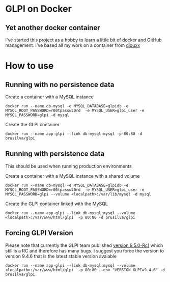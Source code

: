 # GLPI on Docker
## Yet another docker container
I've started this project as a hobby to learn a little bit of docker and GitHub management. I've based all my work on a container from [diouxx](https://hub.docker.com/u/diouxx) 

# How to use
## Running with no persistence data

Create a container with a MySQL instance

```
docker run --name db-mysql -e MYSQL_DATABASE=glpidb -e MYSQL_ROOT_PASSWORD=r00tpassw20rd  -e MYSQL_USER=glpi_user -e MYSQL_PASSWORD=glpi -d mysql
```

Create the GLPI container

```
docker run --name app-glpi --link db-mysql:mysql -p 80:80 -d brusilva/glpi
```

## Running with persistence data
This should be used when running production environments

Create a container with a MySQL instance with a shared volume
```
docker run --name db-mysql -e MYSQL_DATABASE=glpidb -e MYSQL_ROOT_PASSWORD=r00tpassw20rd  -e MYSQL_USER=glpi_user -e MYSQL_PASSWORD=glpi --volume <localpath>:/var/lib/mysql -d mysql
```

Create the GLPI container linked with the MySQL

```
docker run --name app-glpi --link db-mysql:mysql --volume <localpath>:/var/www/html/glpi  -p 80:80 -d brusilva/glpi
```


## Forcing GLPI Version
Please note that currently the GLPI team published [version 9.5.0-Rc1](https://forum.glpi-project.org/viewtopic.php?id=278487) which still is a RC and therefore has many bugs. I suggest you force the version to version 9.4.6 that is the latest stable version avaiable

```
docker run --name app-glpi --link db-mysql:mysql --volume <localpath>:/var/www/html/glpi  -p 80:80 --env "VERSION_GLPI=9.4.6" -d brusilva/glpi
```
